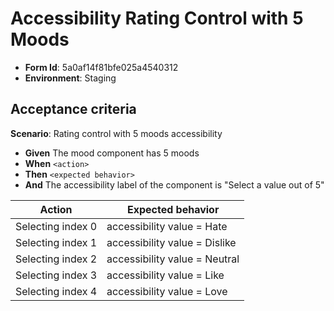 # Accessibility Rating Control with 5 Moods

- **Form Id**: 5a0af14f81bfe025a4540312
- **Environment**: Staging

## Acceptance criteria

**Scenario**: Rating control with 5 moods accessibility

* **Given** The mood component has 5 moods
* **When** `<action>`
* **Then** `<expected behavior>`
* **And** The accessibility label of the component is "Select a value out of 5"


| Action | Expected behavior |
|--------|-------------------|
| Selecting index 0 | accessibility value = Hate |
| Selecting index 1 | accessibility value = Dislike |
| Selecting index 2 | accessibility value = Neutral |
| Selecting index 3 | accessibility value = Like |
| Selecting index 4 | accessibility value = Love |
